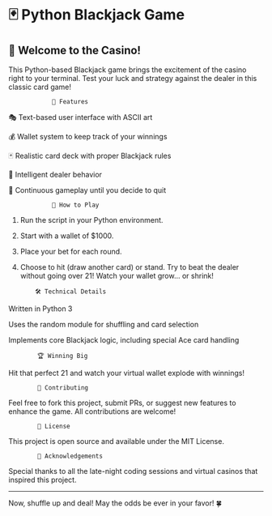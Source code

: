 # 🃏 Python Blackjack Game

## 🎰 Welcome to the Casino!

This Python-based Blackjack game brings the excitement of the casino right to your terminal. Test your luck and strategy against the dealer in this classic card game!


                🌟 Features
                
🎭 Text-based user interface with ASCII art

💰 Wallet system to keep track of your winnings

🃏 Realistic card deck with proper Blackjack rules

🤖 Intelligent dealer behavior

🔄 Continuous gameplay until you decide to quit

                🚀 How to Play
                
1.  Run the script in your Python environment.

2.  Start with a wallet of $1000.

3.  Place your bet for each round.

4.  Choose to hit (draw another card) or stand.
    Try to beat the dealer without going over 21!
    Watch your wallet grow... or shrink!
    
            🛠️ Technical Details
    
Written in Python 3

Uses the random module for shuffling and card selection

Implements core Blackjack logic, including special Ace card handling

            🏆 Winning Big
 
Hit that perfect 21 and watch your virtual wallet explode with winnings!

            🤝 Contributing

Feel free to fork this project, submit PRs, or suggest new features to enhance the game. All contributions are welcome!

            📜 License
            
This project is open source and available under the MIT License.

            🙏 Acknowledgements
            
Special thanks to all the late-night coding sessions and virtual casinos that inspired this project.

---

Now, shuffle up and deal! May the odds be ever in your favor! 🍀

